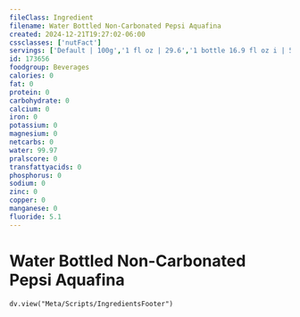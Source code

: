 ```yaml
---
fileClass: Ingredient
filename: Water Bottled Non-Carbonated Pepsi Aquafina
created: 2024-12-21T19:27:02-06:00
cssclasses: ['nutFact']
servings: ['Default | 100g','1 fl oz | 29.6','1 bottle 16.9 fl oz i | 500','1 bottle 24 fl oz | 710']
id: 173656
foodgroup: Beverages
calories: 0
fat: 0
protein: 0
carbohydrate: 0
calcium: 0
iron: 0
potassium: 0
magnesium: 0
netcarbs: 0
water: 99.97
pralscore: 0
transfattyacids: 0
phosphorus: 0
sodium: 0
zinc: 0
copper: 0
manganese: 0
fluoride: 5.1
---
```


# Water Bottled Non-Carbonated Pepsi Aquafina

```dataviewjs
dv.view("Meta/Scripts/IngredientsFooter")
```